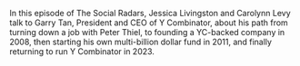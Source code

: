In this episode of The Social Radars, Jessica Livingston and Carolynn Levy talk to Garry Tan, President and CEO of Y Combinator, about his path from turning down a job with Peter Thiel, to founding a YC-backed company in 2008, then starting his own multi-billion dollar fund in 2011, and finally returning to run Y Combinator in 2023.